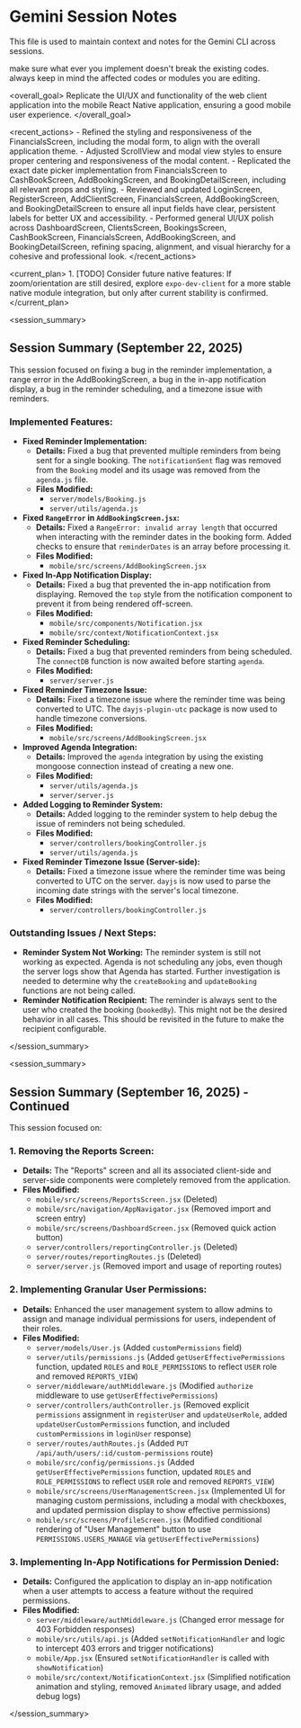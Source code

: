 # Gemini Session Notes

This file is used to maintain context and notes for the Gemini CLI across sessions.

make sure what ever you implement doesn't break the existing codes. always keep in mind the affected codes or modules you are editing.

<overall_goal>
    Replicate the UI/UX and functionality of the web client application into the mobile React Native application, ensuring a good mobile user experience.
</overall_goal>

<recent_actions>
    - Refined the styling and responsiveness of the FinancialsScreen, including the modal form, to align with the overall application theme.
    - Adjusted ScrollView and modal view styles to ensure proper centering and responsiveness of the modal content.
    - Replicated the exact date picker implementation from FinancialsScreen to CashBookScreen, AddBookingScreen, and BookingDetailScreen, including all relevant props and styling.
    - Reviewed and updated LoginScreen, RegisterScreen, AddClientScreen, FinancialsScreen, AddBookingScreen, and BookingDetailScreen to ensure all input fields have clear, persistent labels for better UX and accessibility.
    - Performed general UI/UX polish across DashboardScreen, ClientsScreen, BookingsScreen, CashBookScreen, FinancialsScreen, AddBookingScreen, and BookingDetailScreen, refining spacing, alignment, and visual hierarchy for a cohesive and professional look.
</recent_actions>

<current_plan>
    1. [TODO] Consider future native features: If zoom/orientation are still desired, explore `expo-dev-client` for a more stable native module integration, but only after current stability is confirmed.
</current_plan>

<session_summary>
## Session Summary (September 22, 2025)

This session focused on fixing a bug in the reminder implementation, a range error in the AddBookingScreen, a bug in the in-app notification display, a bug in the reminder scheduling, and a timezone issue with reminders.

### Implemented Features:
- **Fixed Reminder Implementation:**
    - **Details:** Fixed a bug that prevented multiple reminders from being sent for a single booking. The `notificationSent` flag was removed from the `Booking` model and its usage was removed from the `agenda.js` file.
    - **Files Modified:**
        - `server/models/Booking.js`
        - `server/utils/agenda.js`
- **Fixed `RangeError` in `AddBookingScreen.jsx`:**
    - **Details:** Fixed a `RangeError: invalid array length` that occurred when interacting with the reminder dates in the booking form. Added checks to ensure that `reminderDates` is an array before processing it.
    - **Files Modified:**
        - `mobile/src/screens/AddBookingScreen.jsx`
- **Fixed In-App Notification Display:**
    - **Details:** Fixed a bug that prevented the in-app notification from displaying. Removed the `top` style from the notification component to prevent it from being rendered off-screen.
    - **Files Modified:**
        - `mobile/src/components/Notification.jsx`
        - `mobile/src/context/NotificationContext.jsx`
- **Fixed Reminder Scheduling:**
    - **Details:** Fixed a bug that prevented reminders from being scheduled. The `connectDB` function is now awaited before starting `agenda`.
    - **Files Modified:**
        - `server/server.js`
- **Fixed Reminder Timezone Issue:**
    - **Details:** Fixed a timezone issue where the reminder time was being converted to UTC. The `dayjs-plugin-utc` package is now used to handle timezone conversions.
    - **Files Modified:**
        - `mobile/src/screens/AddBookingScreen.jsx`
- **Improved Agenda Integration:**
    - **Details:** Improved the `agenda` integration by using the existing mongoose connection instead of creating a new one.
    - **Files Modified:**
        - `server/utils/agenda.js`
        - `server/server.js`
- **Added Logging to Reminder System:**
    - **Details:** Added logging to the reminder system to help debug the issue of reminders not being scheduled.
    - **Files Modified:**
        - `server/controllers/bookingController.js`
        - `server/utils/agenda.js`
- **Fixed Reminder Timezone Issue (Server-side):**
    - **Details:** Fixed a timezone issue where the reminder time was being converted to UTC on the server. `dayjs` is now used to parse the incoming date strings with the server's local timezone.
    - **Files Modified:**
        - `server/controllers/bookingController.js`

### Outstanding Issues / Next Steps:

*   **Reminder System Not Working:** The reminder system is still not working as expected. Agenda is not scheduling any jobs, even though the server logs show that Agenda has started. Further investigation is needed to determine why the `createBooking` and `updateBooking` functions are not being called.
*   **Reminder Notification Recipient:** The reminder is always sent to the user who created the booking (`bookedBy`). This might not be the desired behavior in all cases. This should be revisited in the future to make the recipient configurable.

</session_summary>

<session_summary>
## Session Summary (September 16, 2025) - Continued

This session focused on:

### 1. Removing the Reports Screen:
*   **Details:** The "Reports" screen and all its associated client-side and server-side components were completely removed from the application.
*   **Files Modified:**
    *   `mobile/src/screens/ReportsScreen.jsx` (Deleted)
    *   `mobile/src/navigation/AppNavigator.jsx` (Removed import and screen entry)
    *   `mobile/src/screens/DashboardScreen.jsx` (Removed quick action button)
    *   `server/controllers/reportingController.js` (Deleted)
    *   `server/routes/reportingRoutes.js` (Deleted)
    *   `server/server.js` (Removed import and usage of reporting routes)

### 2. Implementing Granular User Permissions:
*   **Details:** Enhanced the user management system to allow admins to assign and manage individual permissions for users, independent of their roles.
*   **Files Modified:**
    *   `server/models/User.js` (Added `customPermissions` field)
    *   `server/utils/permissions.js` (Added `getUserEffectivePermissions` function, updated `ROLES` and `ROLE_PERMISSIONS` to reflect `USER` role and removed `REPORTS_VIEW`)
    *   `server/middleware/authMiddleware.js` (Modified `authorize` middleware to use `getUserEffectivePermissions`)
    *   `server/controllers/authController.js` (Removed explicit `permissions` assignment in `registerUser` and `updateUserRole`, added `updateUserCustomPermissions` function, and included `customPermissions` in `loginUser` response)
    *   `server/routes/authRoutes.js` (Added `PUT /api/auth/users/:id/custom-permissions` route)
    *   `mobile/src/config/permissions.js` (Added `getUserEffectivePermissions` function, updated `ROLES` and `ROLE_PERMISSIONS` to reflect `USER` role and removed `REPORTS_VIEW`)
    *   `mobile/src/screens/UserManagementScreen.jsx` (Implemented UI for managing custom permissions, including a modal with checkboxes, and updated permission display to show effective permissions)
    *   `mobile/src/screens/ProfileScreen.jsx` (Modified conditional rendering of "User Management" button to use `PERMISSIONS.USERS_MANAGE` via `getUserEffectivePermissions`)

### 3. Implementing In-App Notifications for Permission Denied:
*   **Details:** Configured the application to display an in-app notification when a user attempts to access a feature without the required permissions.
*   **Files Modified:**
    *   `server/middleware/authMiddleware.js` (Changed error message for 403 Forbidden responses)
    *   `mobile/src/utils/api.js` (Added `setNotificationHandler` and logic to intercept 403 errors and trigger notifications)
    *   `mobile/App.jsx` (Ensured `setNotificationHandler` is called with `showNotification`)
    *   `mobile/src/context/NotificationContext.jsx` (Simplified notification animation and styling, removed `Animated` library usage, and added debug logs)

</session_summary>
